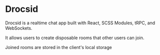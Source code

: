 # Drocsid

Drocsid is a realtime chat app built with React, SCSS Modules, tRPC, and WebSockets.

It allows users to create disposable rooms that other users can join.

Joined rooms are stored in the client's local storage
